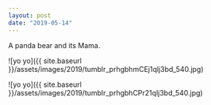 ```yaml
---
layout: post
date: "2019-05-14"
---
```


A panda bear and its Mama.

![yo yo]({{ site.baseurl }}/assets/images/2019/tumblr_prhgbhmCEj1qlj3bd_540.jpg)

![yo yo]({{ site.baseurl }}/assets/images/2019/tumblr_prhgbhCPr21qlj3bd_540.jpg)
